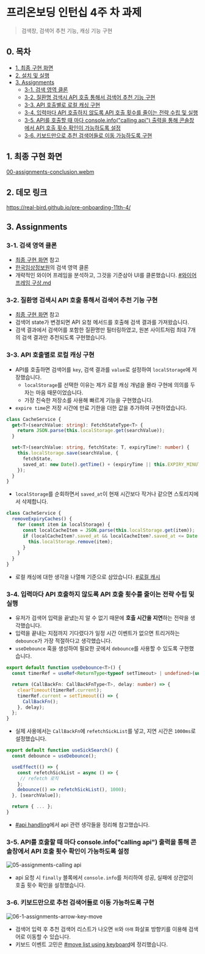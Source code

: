 # 프리온보딩 인턴십 4주 차 과제

> 검색창, 검색어 추천 기능, 캐싱 기능 구현

## 0. 목차

- [1. 최종 구현 화면](#1-최종-구현-화면)
- [2. 설치 및 실행](#2-설치-및-실행)
- [3. Assignments](#3-assignments)
  - [3-1. 검색 영역 클론](#3-1-검색-영역-클론)
  - [3-2. 질환명 검색시 API 호출 통해서 검색어 추천 기능 구현](#3-2-질환명-검색시-api-호출-통해서-검색어-추천-기능-구현)
  - [3-3. API 호출별로 로컬 캐싱 구현](#3-3-api-호출별로-로컬-캐싱-구현)
  - [3-4. 입력마다 API 호출하지 않도록 API 호출 횟수를 줄이는 전략 수립 및 실행](#3-4-입력마다-api-호출하지-않도록-api-호출-횟수를-줄이는-전략-수립-및-실행)
  - [3-5. API를 호출할 때 마다 console.info("calling api") 출력을 통해 콘솔창에서 API 호출 횟수 확인이 가능하도록 설정](#3-5-api를-호출할-때-마다-consoleinfocalling-api-출력을-통해-콘솔창에서-api-호출-횟수-확인이-가능하도록-설정)
  - [3-6. 키보드만으로 추천 검색어들로 이동 가능하도록 구현](#3-6-키보드만으로-추천-검색어들로-이동-가능하도록-구현)

## 1. 최종 구현 화면

[00-assignments-conclusion.webm](https://github.com/Real-Bird/pre-onboarding-11th-4/assets/83404864/62ededfe-f220-47c8-ba18-761f47edcc80)

## 2. 데모 링크

<https://real-bird.github.io/pre-onboarding-11th-4/>

## 3. Assignments

### 3-1. 검색 영역 클론

- [최종 구현 화면](#1-최종-구현-화면) 참고
- [한국임상정보원](https://clinicaltrialskorea.com/)의 검색 영역 클론
- 개략적인 와이어 프레임을 분석하고, 그것을 기준삼아 UI를 클론했습니다. [#와이어 프레임 구상.md](./%24thought_logs/01-wire-frame.md)

### 3-2. 질환명 검색시 API 호출 통해서 검색어 추천 기능 구현

- [최종 구현 화면](#1-최종-구현-화면) 참고
- 검색어 state가 변경되면 API 요청 메서드를 호출해 검색 결과를 가져왔습니다.
- 검색 결과에서 검색어를 포함한 질환명만 필터링하였고, 원본 사이트처럼 최대 7개의 검색 결과만 추천되도록 구현했습니다.

### 3-3. API 호출별로 로컬 캐싱 구현

- API를 호출하면 검색어를 `key`, 검색 결과를 `value`로 설정하여 `localStorage`에 저장했습니다.
  - `localStorage`를 선택한 이유는 제가 로컬 캐싱 개념을 몰라 구현에 의의를 두자는 마음 때문이었습니다.
  - 가장 친숙한 저장소를 사용해 빠르게 기능을 구현했습니다.
- `expire time`은 저장 시간에 만료 기한을 더한 값을 추가하여 구현하였습니다.

```ts
class CacheService {
  get<T>(searchValue: string): FetchStateType<T> {
    return JSON.parse(this.localStorage.get(searchValue));
  }

  set<T>(searchValue: string, fetchState: T, expiryTime?: number) {
    this.localStorage.save(searchValue, {
      fetchState,
      saved_at: new Date().getTime() + (expiryTime || this.EXPIRY_MINUTES),
    });
  }
}
```

- `localStorage`를 순회하면서 `saved_at`이 현재 시간보다 작거나 같으면 스토리지에서 삭제합니다.

```ts
class CacheService {
  removeExpiryCaches() {
    for (const item in localStorage) {
      const localCacheItem = JSON.parse(this.localStorage.get(item));
      if (localCacheItem?.saved_at && localCacheItem?.saved_at <= Date.now()) {
        this.localStorage.remove(item);
      }
    }
  }
}
```

- 로컬 캐싱에 대한 생각을 나열해 기준으로 삼았습니다. [#로컬 캐시](./%24thought_logs/03-local-cache.md)

### 3-4. 입력마다 API 호출하지 않도록 API 호출 횟수를 줄이는 전략 수립 및 실행

- 유저가 검색어 입력을 끝냈는지 알 수 없기 때문에 **호출 시간을 지연**하는 전략을 생각했습니다.
- 입력을 끝내는 지점까지 기다렸다가 일정 시간 이벤트가 없으면 트리거하는 `debounce`가 가장 적절하다고 생각했습니다.
- `useDebounce` 훅을 생성하여 필요한 곳에서 `debounce`를 사용할 수 있도록 구현했습니다.

```ts
export default function useDebounce<T>() {
  const timerRef = useRef<ReturnType<typeof setTimeout> | undefined>(undefined);

  return (CallBackFn: CallBackFnType<T>, delay: number) => {
    clearTimeout(timerRef.current);
    timerRef.current = setTimeout(() => {
      CallBackFn();
    }, delay);
  };
}
```

- 실제 사용에서는 `CallBackFn`에 `refetchSickList`를 넣고, 지연 시간은 `1000ms`로 설정했습니다.

```ts
export default function useSickSearch() {
  const debounce = useDebounce();

  useEffect(() => {
    const refetchSickList = async () => {
     // refetch 로직
    };
    debounce(() => refetchSickList(), 1000);
  }, [searchValue]);

  return { ... };
}
```

- [#api handling](./%24thought_logs/02-api-handling.md)에서 api 관련 생각들을 정리해 참고했습니다.

### 3-5. API를 호출할 때 마다 console.info("calling api") 출력을 통해 콘솔창에서 API 호출 횟수 확인이 가능하도록 설정

![05-assignments-calling api](https://github.com/Real-Bird/pre-onboarding-11th-4/assets/83404864/f0ae0483-69ab-4e72-939a-04e643d1645f)

- api 요청 시 `finally` 블록에서 `console.info`를 처리하여 성공, 실패에 상관없이 호출 횟수 확인을 설정했습니다.

### 3-6. 키보드만으로 추천 검색어들로 이동 가능하도록 구현

![06-1-assignments-arrow-key-move](https://github.com/Real-Bird/pre-onboarding-11th-4/assets/83404864/364a14f8-cc82-4018-b1a3-0c5cc9b60e60)

- 검색어 입력 후 추천 검색어 리스트가 나오면 `위`와 `아래` 화살표 방향키를 이용해 검색어로 이동할 수 있습니다.
- 키보드 이벤트 고민은 [#move list using keyboard](./%24thought_logs/04-move-list-using-keyboard.md)에 정리했습니다.
